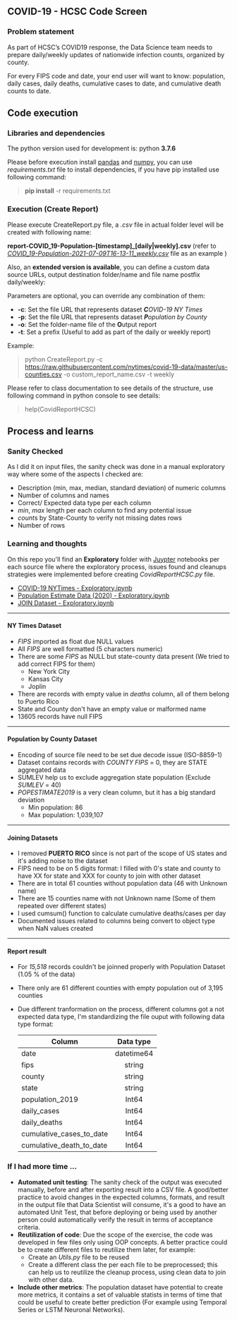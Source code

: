 ## COVID-19 - HCSC Code Screen

### Problem statement
As part of HCSC’s COVID19 response, the Data Science team needs to prepare daily/weekly updates of nationwide infection counts, organized by county.

For every FIPS code and date, your end user will want to know: population, daily cases, daily deaths, cumulative
cases to date, and cumulative death counts to date.

## Code execution

### Libraries and dependencies
The python version used for development is: python __3.7.6__

Please before execution install [pandas](https://pandas.pydata.org/) and [numpy](https://numpy.org/), you can use _requirements.txt_ file to install dependencies, if you have pip installed use following command:

> **pip install** -r requirements.txt

### Execution (Create Report)

Please execute CreateReport.py file, a _.csv_ file in actual folder level will be created with following name: 

__report-COVID_19-Population-[timestamp]_[daily|weekly].csv__ 
(refer to [_COVID_19-Population-2021-07-09T16-13-11_weekly.csv_](COVID_19-Population-2021-07-09T16-13-11_weekly.csv) file as an example )

Also, an __extended version is available__, you can define a custom data source URLs, output destination folder/name and file name postfix daily/weekly:

Parameters are optional, you can override any combination of them:

* __-c__: Set the file URL that represents dataset _**C**OVID-19 NY Times_
* __-p__: Set the file URL that represents dataset _**P**opulation by County_
* __-o__: Set the folder-name file of the **O**utput report
* __-t__: Set a prefix (Useful to add as part of the daily or weekly report)

Example:
>   python CreateReport.py -c https://raw.githubusercontent.com/nytimes/covid-19-data/master/us-counties.csv -o custom_report_name.csv -t weekly

Please refer to class documentation to see details of the structure, use following command in python console to see details:

> help(CovidReportHCSC)


## Process and learns

### Sanity Checked
As I did it on input files, the sanity check was done in a manual exploratory way where some of the aspects I checked are:
* Description (min, max, median, standard deviation) of numeric columns
* Number of columns and names
* Correct/ Expected data type per each column
* *min*, *max* length per each column to find any potential issue
* *count*s by State-County to verify not missing dates rows
* Number of rows

### Learning and thoughts

On this repo you'll find an __Exploratory__ folder with [Juypter](https://jupyter.org/) notebooks per each source file where the exploratory process, issues found and cleanups strategies were implemented before creating  _CovidReportHCSC.py_ file.

* [COVID-19 NYTimes - Exploratory.ipynb](Exploratory/COVID-19%20NYTimes%20-%20Exploratory.ipynb)
* [Population Estimate Data (2020) - Exploratory.ipynb](Exploratory/Population%20Estimate%20Data%20%20(2020)%20-%20Exploratory.ipynb)
* [JOIN Dataset - Exploratory.ipynb](Exploratory/JOIN%20Dataset%20-%20Exploratory.ipynb)
---
#### NY Times Dataset

- _FIPS_ imported as float due NULL values
- All _FIPS_ are well formatted (5 characters numeric)
- There are some _FIPS_ as NULL but state-county data present (We  tried to add correct FIPS for them)
    - New York City
    - Kansas City
    - Joplin
- There are records with empty value in _deaths_ column, all of them belong to Puerto Rico
- State and County don't have an empty value or malformed name
- 13605 records have null FIPS
---
#### Population by County Dataset
- Encoding of source file need to be set due decode issue (ISO-8859-1)
- Dataset contains records with _COUNTY FIPS_ = 0, they are STATE aggregated data
- SUMLEV help us to exclude aggregation state population (Exclude _SUMLEV_ = 40)
- _POPESTIMATE2019_ is a very clean column, but it has a big standard deviation
    - Min population: 86
    - Max population: 1,039,107

---
#### Joining Datasets

- I removed __PUERTO RICO__ since is not part of the scope of US states and it's adding noise to the dataset
- FIPS need to be on 5 digits format: I filled with 0's state and county to have XX for state and XXX for county to join with other dataset
- There are in total 61 counties without population data (46 with Unknown name)
- There are 15 counties name with not Unknown name (Some of them repeated over different states)
- I used cumsum() function to calculate cumulative deaths/cases per day
- Documented issues related to columns being convert to object type when NaN values created
---
#### Report result
- For _15,518_ records couldn't be joinned properly with Population Dataset (1.05 % of the data)
- There only are 61 different counties with empty population out of 3,195 counties
- Due different tranformation on the process, different columns got a not expected data type, I'm standardizing the file ouput with following data type format:
     
	| Column |      Data type      
	|----------|:-------------:|
	| date     |  datetime64   |
	| fips     |    string     |
	| county   |    string     |
	| state	   |    string     |
	| population_2019 |  Int64 | 
	| daily_cases    |  Int64  |
	| daily_deaths  |   Int64  |
	| cumulative_cases_to_date | Int64 |
	| cumulative_death_to_date | Int64 |
### If I had more time ...

* __Automated unit testing__: The sanity check of the output was executed manually, before and after exporting result into a CSV file. A good/better practice to avoid changes in the expected columns, formats, and result in the output file that Data Scientist will consume, it's a good to have an automated Unit Test, that before deploying or being used by another person could automatically verify the result in terms of acceptance criteria.
* __Reutilization of code__: Due the scope of the exercise, the code was developed in few files only using OOP concepts. A better practice could be to create different files to reutilize them later, for example:
	* Create an _Utils.py_ file to be reused
	* Create a different class the per each file to be preprocessed; this can help us to reutilize the cleanup process,  using clean data to join with other data. 
* __Include other metrics__: The population dataset have potential to create more metrics, it contains a  set of valuable statists in terms of time that could be useful to create better prediction (For example using Temporal Series or LSTM Neuronal Networks).
